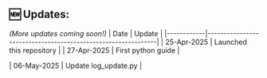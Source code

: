 ## 🆕 Updates:
*(More updates coming soon!)*
| Date       | Update                                                      |
|------------|--------------------------------------------------------------|
| 25-Apr-2025 | Launched this repository |
| 27-Apr-2025 | First python guide |

| 06-May-2025 | Update log_update.py |
